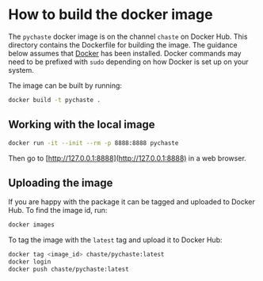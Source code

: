# How to build the docker image
The `pychaste` docker image is on the channel `chaste` on Docker Hub. This directory contains the Dockerfile for building the image. The guidance below assumes that [Docker](https://www.docker.com) has been installed. Docker commands may need to be prefixed with `sudo` depending on how Docker is set up on your system.

The image can be built by running:

```bash
docker build -t pychaste .
```

## Working with the local image

```bash
docker run -it --init --rm -p 8888:8888 pychaste
```

Then go to [http://127.0.0.1:8888](http://127.0.0.1:8888) in a web browser.

## Uploading the image
If you are happy with the package it can be tagged and uploaded to Docker Hub.
To find the image id, run:

```bash
docker images
```

To tag the image with the `latest` tag and upload it to Docker Hub:

```bash
docker tag <image_id> chaste/pychaste:latest
docker login
docker push chaste/pychaste:latest
```
